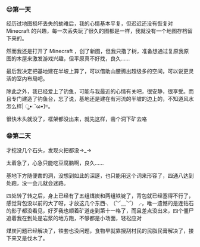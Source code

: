 ### :expressionless:第一天 

经历过地图损坏丢失的劫难后，我的心情基本平复，但迟迟还没有恢复对 Minecraft 的兴趣，每一次丢失玩了很久的图都是一样，我就没有一个地图存档留下来的。

然而我还是打开了 Minecraft ，创了新图，但我只撸了树，准备想通过复原我原图的木屋来激发游戏兴趣，但平原真不好找，良久……

最后我决定把基地建在半坡上算了，可以借助山腰腾出超级多的空间，可以说更灵活的室内布局吧。

除此之外，我已经爱上了钓鱼，可能与我最近的心情有关吧，很安静，很享受。而且专门建造了钓鱼台，忘了说，基地还是建在有河流的半坡的边上的，不知道风水怎么样| ू•ૅω•́)ᵎᵎᵎ。

很快木头就没了，框架都没出来，就先这样，凿个洞下矿去咯

### :grin:第二天

才挖没几个石头，发现火把都没→_→

太着急了，心急只能吃豆腐脑啊，良久……

基地下方随便凿的洞，没想到如此的深邃，也只能用这个词来形容了，四通八达到处跑，没一会儿就会迷路。

四处转了转之后，身上已经有了五组煤炭和两组铁锭了，背包就已经塞得不行了，感觉背包没以前的大了呀，才放这几个东西╮（﹀＿﹀）╭，唯一遗憾的是连钻石的影子都没看见，好歹我也顺着矿道走到第十一格了，而且差点没出来，四个僵尸追着我在到处是岩浆的地方跑，不够都是小场面，轻松应对

煤炭问题已经解决了，铁套也没问题，食物早就靠搜刮村民的民脂民膏解决了，接下来又是伐木了。